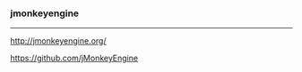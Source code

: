 ### jmonkeyengine
---
http://jmonkeyengine.org/

https://github.com/jMonkeyEngine

```
```

```
```

```
```
